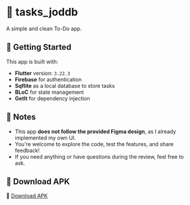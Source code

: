 # 📝 tasks_joddb

A simple and clean To-Do app.

## 🚀 Getting Started

This app is built with:

- **Flutter** version: `3.22.3`
- **Firebase** for authentication  
- **Sqflite** as a local database to store tasks  
- **BLoC** for state management  
- **GetIt** for dependency injection  

## 📌 Notes

- This app **does not follow the provided Figma design**, as I already implemented my own UI.
- You're welcome to explore the code, test the features, and share feedback!
- If you need anything or have questions during the review, feel free to ask.


## 📱 Download APK

🔗 [Download APK](https://drive.google.com/file/d/1iojFp32tD2c8ec58Tw4X0gxu7Wch-gb-/view?usp=sharing)


  
